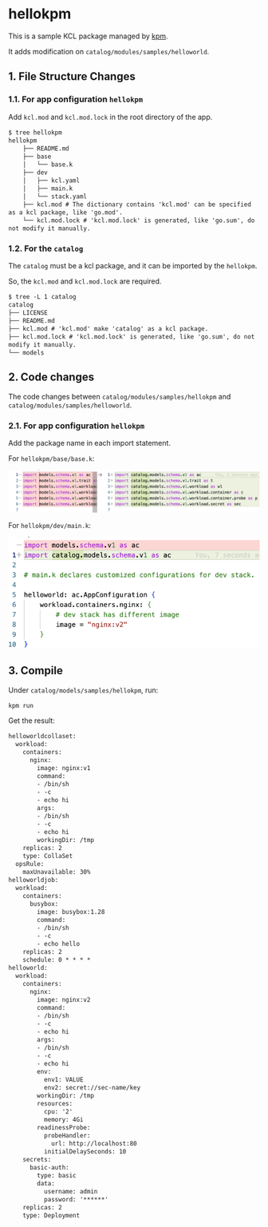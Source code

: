 # hellokpm

This is a sample KCL package managed by [kpm](https://github.com/kcl-lang/kpm).

It adds modification on `catalog/modules/samples/helloworld`.

## 1. File Structure Changes

### 1.1. For app configuration `hellokpm`

Add `kcl.mod` and `kcl.mod.lock` in the root directory of the app.

```
$ tree hellokpm
hellokpm
    ├── README.md
    ├── base
    │   └── base.k
    ├── dev
    │   ├── kcl.yaml
    │   ├── main.k
    │   └── stack.yaml
    ├── kcl.mod # The dictionary contains 'kcl.mod' can be specified as a kcl package, like 'go.mod'.
    └── kcl.mod.lock # 'kcl.mod.lock' is generated, like 'go.sum', do not modify it manually.
```

### 1.2. For the `catalog`

The `catalog` must be a kcl package, and it can be imported by the `hellokpm`.

So, the `kcl.mod` and `kcl.mod.lock` are required.

```
$ tree -L 1 catalog
catalog
├── LICENSE
├── README.md
├── kcl.mod # 'kcl.mod' make 'catalog' as a kcl package.
├── kcl.mod.lock # 'kcl.mod.lock' is generated, like 'go.sum', do not modify it manually.
└── models
```

## 2. Code changes

The code changes between `catalog/modules/samples/hellokpm` and `catalog/modules/samples/helloworld`.

### 2.1. For app configuration `hellokpm`

Add the package name in each import statement.

For `hellokpm/base/base.k`:

![base_git_diff](./png/base_import_diff.png)

For `hellokpm/dev/main.k`:

![main_git_diff](./png/main_import_diff.png)

## 3. Compile

Under `catalog/models/samples/hellokpm`, run:

```
kpm run
```

Get the result:

```
helloworldcollaset:
  workload:
    containers:
      nginx:
        image: nginx:v1
        command:
        - /bin/sh
        - -c
        - echo hi
        args:
        - /bin/sh
        - -c
        - echo hi
        workingDir: /tmp
    replicas: 2
    type: CollaSet
  opsRule:
    maxUnavailable: 30%
helloworldjob:
  workload:
    containers:
      busybox:
        image: busybox:1.28
        command:
        - /bin/sh
        - -c
        - echo hello
    replicas: 2
    schedule: 0 * * * *
helloworld:
  workload:
    containers:
      nginx:
        image: nginx:v2
        command:
        - /bin/sh
        - -c
        - echo hi
        args:
        - /bin/sh
        - -c
        - echo hi
        env:
          env1: VALUE
          env2: secret://sec-name/key
        workingDir: /tmp
        resources:
          cpu: '2'
          memory: 4Gi
        readinessProbe:
          probeHandler:
            url: http://localhost:80
          initialDelaySeconds: 10
    secrets:
      basic-auth:
        type: basic
        data:
          username: admin
          password: '******'
    replicas: 2
    type: Deployment
```